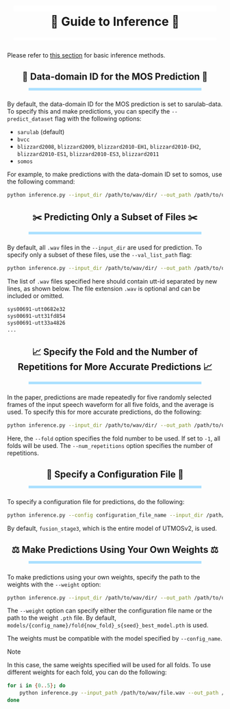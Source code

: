 <h1 align="center">
  <a href="https://github.com/sarulab-speech/UTMOSv2/blob/main/docs/inference.md">
    <img width="94%" height="14px" src="image/titleLine3t.svg">
  </a>
  <div>📘 Guide to Inference 📘<div>
  <a href="https://github.com/sarulab-speech/UTMOSv2/blob/main/docs/inference.md">
    <img width="94%" height="6px" src="image/titleLine3b.svg">
  </a>
</h1>

Please refer to [this section](https://github.com/sarulab-speech/UTMOSv2?tab=readme-ov-file#---quick-prediction--------) for basic inference methods.

<h2 align="center">
  <div>📌 Data-domain ID for the MOS Prediction 📌</div>
  <a href="https://github.com/sarulab-speech/UTMOSv2/blob/main/docs/inference.md#---data-domain-id-for-the-mos-prediction---------">
    <img width="80%" height="6px" src="image/line3.svg">
  </a>
</h2>

By default, the data-domain ID for the MOS prediction is set to sarulab-data. To specify this and make predictions, you can specify the `--predict_dataset` flag with the following options:

- `sarulab` (default)
- `bvcc`
- `blizzard2008`, `blizzard2009`, `blizzard2010-EH1`, `blizzard2010-EH2`, `blizzard2010-ES1`, `blizzard2010-ES3`, `blizzard2011`
- `somos`

For example, to make predictions with the data-domain ID set to somos, use the following command:

```bash
python inference.py --input_dir /path/to/wav/dir/ --out_path /path/to/output/file.csv --predict_dataset somos
```

<h2 align="center">
  <div>✂️ Predicting Only a Subset of Files ✂️</div>
  <a href="https://github.com/sarulab-speech/UTMOSv2/blob/main/docs/inference.md#--%EF%B8%8F-predicting-only-a-subset-of-files-%EF%B8%8F--------">
    <img width="80%" height="6px" src="image/line3.svg">
  </a>
</h2>

By default, all `.wav` files in the `--input_dir` are used for prediction. To specify only a subset of these files, use the `--val_list_path` flag:

```bash
python inference.py --input_dir /path/to/wav/dir/ --out_path /path/to/output/file.csv --val_list_path /path/to/your/val/list.txt
```

The list of `.wav` files specified here should contain utt-id separated by new lines, as shown below. The file extension `.wav` is optional and can be included or omitted.

```text
sys00691-utt0682e32
sys00691-utt31fd854
sys00691-utt33a4826
...
```

<h2 align="center">
  <div>📈 Specify the Fold and the Number of Repetitions for More Accurate Predictions 📈</div>
  <a href="https://github.com/sarulab-speech/UTMOSv2/blob/main/docs/inference.md#---specify-the-fold-and-the-number-of-repetitions-for-more-accurate-predictions---------">
    <img width="80%" height="6px" src="image/line3.svg">
  </a>
</h2>

In the paper, predictions are made repeatedly for five randomly selected frames of the input speech waveform for all five folds, and the average is used. To specify this for more accurate predictions, do the following:

```bash
python inference.py --input_dir /path/to/wav/dir/ --out_path /path/to/output/file.csv --fold -1 --num_repetitions 5
```

Here, the `--fold` option specifies the fold number to be used. If set to `-1`, all folds will be used. The `--num_repetitions` option specifies the number of repetitions.

<h2 align="center">
  <div>🎯 Specify a Configuration File 🎯</div>
  <a href="https://github.com/sarulab-speech/UTMOSv2/blob/main/docs/inference.md#---specify-a-configuration-file---------">
    <img width="80%" height="6px" src="image/line3.svg">
  </a>
</h2>

To specify a configuration file for predictions, do the following:

```bash
python inference.py --config configuration_file_name --input_dir /path/to/wav/dir/ --out_path /path/to/output/file.csv
```

By default, `fusion_stage3`, which is the entire model of UTMOSv2, is used.

<h2 align="center">
  <div>⚖️ Make Predictions Using Your Own Weights ⚖️</div>
  <a href="https://github.com/sarulab-speech/UTMOSv2/blob/main/docs/inference.md#--%EF%B8%8F-make-predictions-using-your-own-weights-%EF%B8%8F--------">
    <img width="80%" height="6px" src="image/line3.svg">
  </a>
</h2>

To make predictions using your own weights, specify the path to the weights with the `--weight` option:

```bash
python inference.py --input_dir /path/to/wav/dir/ --out_path /path/to/output/file.csv --weight /path/to/your/weight.pth
```

The `--weight` option can specify either the configuration file name or the path to the weight `.pth` file. By default, `models/{config_name}/fold{now_fold}_s{seed}_best_model.pth` is used.

The weights must be compatible with the model specified by `--config_name`.

> [!NOTE]
> In this case, the same weights specified will be used for all folds. To use different weights for each fold, you can do the following:
>
> ```bash
> for i in {0..5}; do
>     python inference.py --input_path /path/to/wav/file.wav --out_path /path/to/output/file.csv --weight /path/to/your/weight_fold${i}.pth --fold $i
> done
> ```

